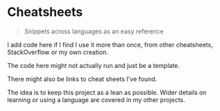 # Cheatsheets
> Snippets across languages as an easy reference

I add code here if I find I use it more than once, from other cheatsheets, StackOverflow or my own creation. 

The code here might not actually run and just be a template.

There might also be links to cheat sheets I've found.

The idea is to keep this project as a lean as possible. Wider details on learning or using a language are covered in my other projects.
